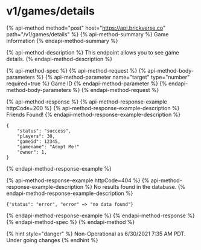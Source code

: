 # v1/games/details

{% api-method method="post" host="https://api.brickverse.co" path="/v1/games/details" %}
{% api-method-summary %}
Game Information
{% endapi-method-summary %}

{% api-method-description %}
This endpoint allows you to see game details.
{% endapi-method-description %}

{% api-method-spec %}
{% api-method-request %}
{% api-method-body-parameters %}
{% api-method-parameter name="target" type="number" required=true %}
Game ID
{% endapi-method-parameter %}
{% endapi-method-body-parameters %}
{% endapi-method-request %}

{% api-method-response %}
{% api-method-response-example httpCode=200 %}
{% api-method-response-example-description %}
Friends Found!
{% endapi-method-response-example-description %}

```
{
    "status": "success",
    "players": 30,
    "gameid": 12345,
    "gamename": "Adopt Me!"
    "owner": 1,
}
```
{% endapi-method-response-example %}

{% api-method-response-example httpCode=404 %}
{% api-method-response-example-description %}
No results found in the database.
{% endapi-method-response-example-description %}

```
{"status": "error", "error" => "no data found"}
```
{% endapi-method-response-example %}
{% endapi-method-response %}
{% endapi-method-spec %}
{% endapi-method %}

{% hint style="danger" %}
Non-Operational as 6/30/2021 7:35 AM PDT. Under going changes
{% endhint %}

